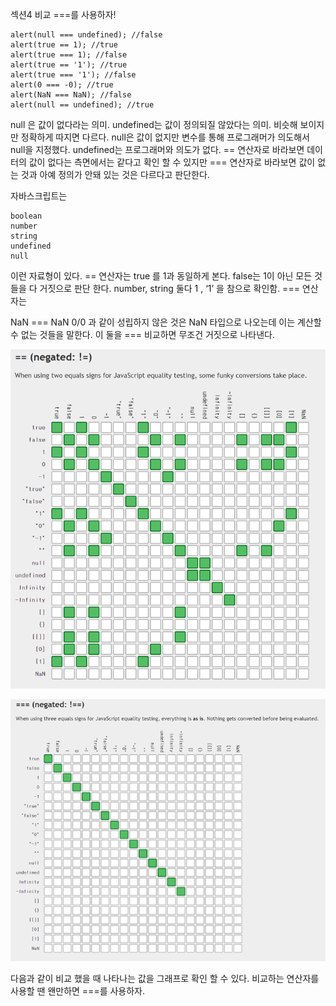 
섹션4 비교
===를 사용하자!
```
alert(null === undefined); //false
alert(true == 1); //true
alert(true === 1); //false
alert(true == '1'); //true
alert(true === '1'); //false
alert(0 === -0); //true
alert(NaN === NaN); //false
alert(null == undefined); //true
```

null 은 값이 없다라는 의미. 
undefined는 값이 정의되질 않았다는 의미. 
비슷해 보이지만 정확하게 따지면 다르다.
null은 값이 없지만 변수를 통해 프로그래머가 의도해서 null을 지정했다.
undefined는 프로그래머와 의도가 없다. 
== 연산자로 바라보면 데이터의 값이 없다는 측면에서는 같다고 확인 할 수 있지만
=== 연산자로 바라보면 값이 없는 것과 아예 정의가 안돼 있는 것은 다르다고 판단한다.

자바스크립트는 	
```
boolean
number
string
undefined
null
``` 
이런 자료형이 있다.
== 연산자는 true 를 1과 동일하게 본다. false는 1이 아닌 모든 것들을 다 거짓으로 판단 한다.
number, string 둘다 1 , ‘1’ 을 참으로 확인함.
=== 연산자는

NaN === NaN
0/0 과 같이 성립하지 않은 것은 NaN 타입으로 나오는데 이는 계산할 수 없는 것들을 말한다.
이 둘을 === 비교하면 무조건 거짓으로 나타낸다.

![p1](/img/s4_3_1.png)

![p1](/img/s4_3_2.png)

다음과 같이 비교 했을 때 나타나는 값을 그래프로 확인 할 수 있다.
비교하는 연산자를 사용할 땐 왠만하면 ===를 사용하자.
